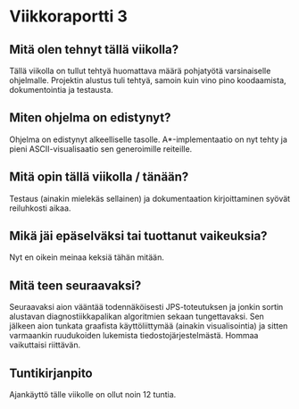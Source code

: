 # Viikkoraportti 3

## Mitä olen tehnyt tällä viikolla?

Tällä viikolla on tullut tehtyä huomattava määrä pohjatyötä varsinaiselle
ohjelmalle. Projektin alustus tuli tehtyä, samoin kuin vino pino koodaamista,
dokumentointia ja testausta.

## Miten ohjelma on edistynyt?

Ohjelma on edistynyt alkeelliselle tasolle. A\*-implementaatio on nyt tehty ja
pieni ASCII-visualisaatio sen generoimille reiteille.

## Mitä opin tällä viikolla / tänään?

Testaus (ainakin mielekäs sellainen) ja dokumentaation kirjoittaminen syövät
reiluhkosti aikaa.

## Mikä jäi epäselväksi tai tuottanut vaikeuksia?

Nyt en oikein meinaa keksiä tähän mitään.

## Mitä teen seuraavaksi?

Seuraavaksi aion vääntää todennäköisesti JPS-toteutuksen ja jonkin sortin
alustavan diagnostiikkapalikan algoritmien sekaan tungettavaksi. Sen jälkeen
aion tunkata graafista käyttöliittymää (ainakin visualisointia) ja sitten
varmaankin ruudukoiden lukemista tiedostojärjestelmästä. Hommaa vaikuttaisi
riittävän.

## Tuntikirjanpito

Ajankäyttö tälle viikolle on ollut noin 12 tuntia.
